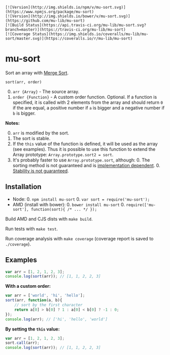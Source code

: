     [![Version](http://img.shields.io/npm/v/mu-sort.svg)](https://www.npmjs.org/package/mu-sort)
    [![Version](http://img.shields.io/bower/v/mu-sort.svg)](https://github.com/mu-lib/mu-sort)
    [![Build Status](https://api.travis-ci.org/mu-lib/mu-sort.svg?branch=master)](https://travis-ci.org/mu-lib/mu-sort)
    [![Coverage Status](https://img.shields.io/coveralls/mu-lib/mu-sort/master.svg)](https://coveralls.io/r/mu-lib/mu-sort)

# mu-sort

Sort an array with [Merge Sort](http://en.wikipedia.org/wiki/Merge_sort).

`sort(arr, order)`

0. `arr {Array}` - The source array.
0. `order {Function}` - A custom order function. Optional. If a function is specified, it is called with 2
   elements from the array and should return `0` if the are equal, a positive number if `a` is bigger and a negative
   number if `b` is bigger.

**Notes:** 

0. `arr` is modified by the sort.
0. The sort is stable.
0. If the `this` value of the function is defined, it will be used as the array (see examples). Thus it is
   possible to use this function to extend the Array prototype: `Array.prototype.sort2 = sort`.
0. It's probably faster to use `Array.prototype.sort`, although:
    0. The sorting method is not guaranteed and is [implementation dependent](http://www.ecma-international.org/ecma-262/5.1/#sec-15.4.4.11).
    0. [Stability is not guaranteed](https://developer.mozilla.org/en-US/docs/Web/JavaScript/Reference/Global_Objects/Array/sort).

## Installation

- Node:
    0. `npm install mu-sort`
    0. `var sort = require('mu-sort');`
- AMD (install with bower):
    0. `bower install mu-sort`
    0. `require(['mu-sort'], function(sort){ /* ... */ });`
    
Build AMD and CJS dists with `make build`. 
   
Run tests with `make test`.

Run coverage analysis with `make coverage` (coverage report is saved to `./coverage`).

## Examples

```Javascript
var arr = [1, 2, 1, 2, 3];
console.log(sort(arr)); // [1, 1, 2, 2, 3]
```

**With a custom order:**

```Javascript
var arr = ['world', 'hi', 'hello'];
sort(arr, function(a, b){
    // sort by the first character
    return a[0] > b[0] ? 1 : a[0] < b[0] ? -1 : 0; 
});
console.log(arr); // ['hi', 'hello', 'world']
```

**By setting the `this` value:**

```Javascript
var arr = [1, 2, 1, 2, 3];
sort.call(arr);
console.log(sort(arr)); // [1, 1, 2, 2, 3]
```